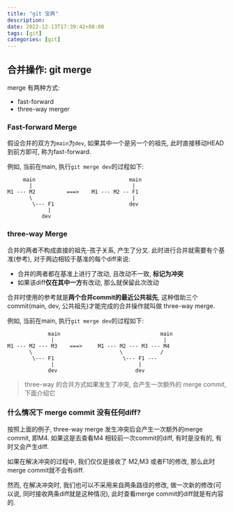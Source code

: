 ```yaml
---
title: "git 宝典"
description: 
date: 2022-12-13T17:39:42+08:00
tags: [git]
categories: [git]
---
```


## 合并操作: git merge

merge 有两种方式:
- fast-forward
- three-way merger

### Fast-forward Merge
假设合并的双方为`main`为`dev`, 如果其中一个是另一个的祖先, 此时直接移动HEAD到前方即可, 称为fast-forward.

例如, 当前在main, 执行`git merge dev`的过程如下:
```
     main                              main
       |                                |
M1 --- M2          ===>    M1 --- M2 -- F1
       \                                |
        \--- F1                        dev
             |
           dev
```

### three-way Merge
合并的两者不构成直接的祖先-孩子关系, 产生了分叉. 此时进行合并就需要有个基准(参考), 对于两边相较于基准的每个diff来说:
- 合并的两者都在基准上进行了改动, 且改动不一致, **标记为冲突**
- 如果该diff**仅在其中一方**有改动, 那么就保留此次改动

合并时使用的参考就是**两个合并commit的最近公共祖先**, 这种借助三个commit(main, dev, 公共祖先)才能完成的合并操作就叫做 three-way merge.

例如, 当前在main, 执行`git merge dev`的过程如下:
```
             main                                main
              |                                   |
M1 --- M2 --- M3    ===>     M1 --- M2 --- M3 --- M4
       \                            \            /
        \--- F1                      \--- F1 ---
              |                           |
             dev                         dev
```

>three-way 的合并方式如果发生了冲突, 会产生一次额外的 merge commit, 下面介绍它




### 什么情况下 merge commit 没有任何diff?
按照上面的例子, three-way merge 发生冲突后会产生一次额外的merge commit, 即M4. 如果这是去查看M4 相较前一次commit的diff, 有时是没有的, 有时又会产生diff.

如果在解决冲突的过程中, 我们仅仅是接收了 M2,M3 或者F1的修改, 那么此时merge commit就不会有diff.

然而, 在解决冲突时, 我们也可以不采用来自两条路径的修改, 做一次新的修改(可以说, 同时接收两条diff就是这种情况), 此时查看merge commit的diff就是有内容的.
